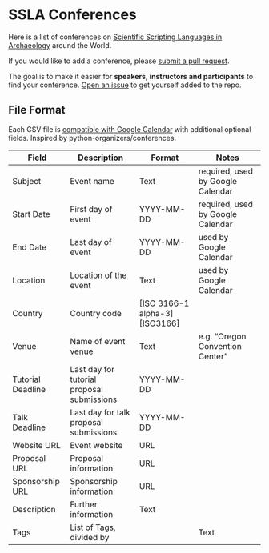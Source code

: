 
<!-- README.md is generated from README.Rmd. Please edit that file -->

# SSLA Conferences

<!-- badges: start -->

<!-- badges: end -->

Here is a list of conferences on [Scientific Scripting Languages in
Archaeology](https://sslarch.github.io/statement.html#scripting-languages)
around the World.

If you would like to add a conference, please [submit a pull
request](...).

The goal is to make it easier for **speakers, instructors and
participants** to find your conference. [Open an issue](...) to get
yourself added to the repo.

## File Format

Each CSV file is [compatible with Google
Calendar](https://support.google.com/calendar/answer/37118?hl=en) with
additional optional fields. Inspired by python-organizers/conferences.

| Field             | Description                                | Format                            | Notes                             |
| ----------------- | ------------------------------------------ | --------------------------------- | --------------------------------- |
| Subject           | Event name                                 | Text                              | required, used by Google Calendar |
| Start Date        | First day of event                         | YYYY-MM-DD                        | required, used by Google Calendar |
| End Date          | Last day of event                          | YYYY-MM-DD                        | used by Google Calendar           |
| Location          | Location of the event                      | Text                              | used by Google Calendar           |
| Country           | Country code                               | \[ISO 3166-1 alpha-3\]\[ISO3166\] |                                   |
| Venue             | Name of event venue                        | Text                              | e.g. “Oregon Convention Center”   |
| Tutorial Deadline | Last day for tutorial proposal submissions | YYYY-MM-DD                        |                                   |
| Talk Deadline     | Last day for talk proposal submissions     | YYYY-MM-DD                        |                                   |
| Website URL       | Event website                              | URL                               |                                   |
| Proposal URL      | Proposal information                       | URL                               |                                   |
| Sponsorship URL   | Sponsorship information                    | URL                               |                                   |
| Description       | Further information                        | Text                              |                                   |
| Tags              | List of Tags, divided by |                 | Text                              |                                   |
